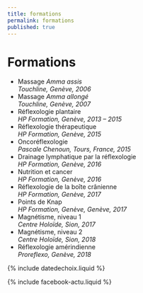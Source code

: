 ```yaml
---
title: formations
permalink: formations
published: true
---
```


# Formations

- Massage *Amma assis*<br/>*Touchline, Genève, 2006*
- Massage *Amma allongé*<br/>*Touchline, Genève, 2007*
- Réflexologie plantaire<br/>*HP Formation, Genève, 2013 – 2015*
- Réflexologie thérapeutique<br/>*HP Formation, Genève, 2015*
- Oncoréflexologie<br/>*Pascale Chenoun, Tours, France, 2015*
- Drainage lymphatique par la réflexologie<br/>*HP Formation, Genève, 2016*
- Nutrition et cancer<br/>*HP Formation, Genève, 2016*
- Réflexologie de la boîte crânienne<br/>*HP Formation, Genève, 2017*
- Points de Knap<br/>*HP Formation, Genève, Genève, 2017*
- Magnétisme, niveau 1<br/>*Centre Holoïde, Sion, 2017*
- Magnétisme, niveau 2<br/>*Centre Holoïde, Sion, 2018*
- Réflexologie amérindienne<br/>*Proreflexo, Genève, 2018*

{% include datedechoix.liquid %}

{% include facebook-actu.liquid %}
